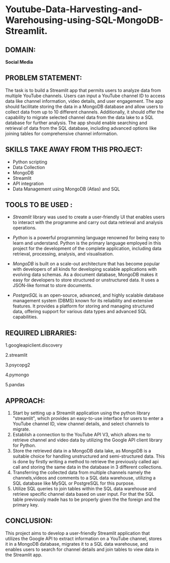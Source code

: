 # Youtube-Data-Harvesting-and-Warehousing-using-SQL-MongoDB-Streamlit.

## DOMAIN:
**Social Media**

## PROBLEM STATEMENT:

The task is to build a Streamlit app that permits users to analyze data from multiple YouTube channels. Users can input a YouTube channel ID to access data like channel information, video details, and user engagement. The app should facilitate storing the data in a MongoDB database and allow users to collect data from up to 10 different channels. Additionally, it should offer the capability to migrate selected channel data from the data lake to a SQL database for further analysis. The app should enable searching and retrieval of data from the SQL database, including advanced options like joining tables for comprehensive channel information.

## SKILLS TAKE AWAY FROM THIS PROJECT:
- Python scripting
- Data Collection
- MongoDB
- Streamlit
- API integration
- Data Management using MongoDB (Atlas) and SQL

## TOOLS TO BE USED :

* *Streamlit* library was used to create a user-friendly UI that enables users to interact with the programme and carry out data retrieval and analysis operations.

* *Python* is a powerful programming language renowned for being easy to learn and understand. Python is the primary language employed in this project for the development of the complete application, including data retrieval, processing, analysis, and visualisation.

* *MongoDB* is built on a scale-out architecture that has become popular with developers of all kinds for developing scalable applications with evolving data schemas. As a document database, MongoDB makes it easy for developers to store structured or unstructured data. It uses a JSON-like format to store documents.

* *PostgreSQL* is an open-source, advanced, and highly scalable database management system (DBMS) known for its reliability and extensive features. It provides a platform for storing and managing structured data, offering support for various data types and advanced SQL capabilities.

## REQUIRED LIBRARIES:

1.googleapiclient.discovery

2.streamlit

3.psycopg2

4.pymongo

5.pandas

## APPROACH:

1. Start by setting up a Streamlit application using the python library "streamlit", which provides an easy-to-use interface for users to enter a YouTube channel ID, view channel details, and select channels to migrate.
2. Establish a connection to the YouTube API V3, which allows me to retrieve channel and video data by utilizing the Google API client library for Python. 
3. Store the retrieved data in a MongoDB data lake, as MongoDB is a suitable choice for handling unstructured and semi-structured data. This is done by firstly writing a    method to retrieve the previously called api call and storing the same data in the database in 3 different collections.
4. Transferring the collected data from multiple channels namely the channels,videos and comments to a SQL data warehouse, utilizing a SQL database like MySQL or PostgreSQL for this purpose.
5. Utilize SQL queries to join tables within the SQL data warehouse and retrieve specific channel data based on user input. For that the SQL table previously made has to be properly given the the foreign and the primary key. 

## CONCLUSION:

This project aims to develop a user-friendly Streamlit application that utilizes the Google API to extract information on a YouTube channel, stores it in a MongoDB database, migrates it to a SQL data warehouse, and enables users to search for channel details and join tables to view data in the Streamlit app.



